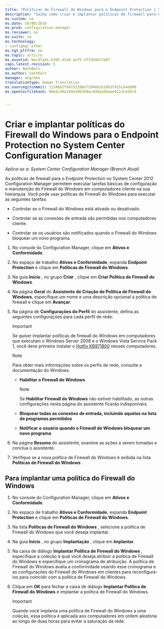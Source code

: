 ```yaml
---
title: "Políticas do Firewall do Windows para o Endpoint Protection | System Center Configuration Manager"
description: "Saiba como criar e implantar políticas de firewall para o Endpoint Protection no System Center 2012 Configuration Manager."
ms.custom: na
ms.date: 10/06/2016
ms.prod: configuration-manager
ms.reviewer: na
ms.suite: na
ms.technology:
- configmgr-other
ms.tgt_pltfrm: na
ms.topic: article
ms.assetid: 6ecdfad1-6305-45a8-ae75-3f33b967cb8f
caps.latest.revision: 5
author: NathBarn
ms.author: nathbarn
manager: angrobe
translationtype: Human Translation
ms.sourcegitcommit: 1134bb2f04152288e72d40b1b1083f415cb4e900
ms.openlocfilehash: 98e4c49a19da396389acdd0aa56aee9113ce58c9


---
```

# <a name="create-and-deploy-windows-firewall-policies-for-endpoint-protection-in-system-center-configuration-manager"></a>Criar e implantar políticas do Firewall do Windows para o Endpoint Protection no System Center Configuration Manager

*Aplica-se a: System Center Configuration Manager (Branch Atual)*

As políticas de firewall para o Endpoint Protection no System Center 2012 Configuration Manager permitem executar tarefas básicas de configuração e manutenção do Firewall do Windows em computadores cliente na sua hierarquia. Você pode usar políticas de Firewall do Windows para executar as seguintes tarefas:  

-   Controlar se o Firewall do Windows está ativado ou desativado.  

-   Controlar se as conexões de entrada são permitidas nos computadores cliente.  

-   Controlar se os usuários são notificados quando o Firewall do Windows bloquear um novo programa.  

1.  No console do Configuration Manager, clique em **Ativos e Conformidade**.  

2.  No espaço de trabalho **Ativos e Conformidade**, expanda **Endpoint Protection** e clique em **Políticas de Firewall do Windows**.  

3.  Na guia **Início** , no grupo **Criar** , clique em **Criar Política de Firewall do Windows**.  

4.  Na página **Geral** do **Assistente de Criação de Política de Firewall do Windows**, especifique um nome e uma descrição opcional a política de firewall e clique em **Avançar**.  

5.  Na página de **Configurações do Perfil** do assistente, defina as seguintes configurações para cada perfil de rede:  

    > [!IMPORTANT]  
    >  Se quiser implantar políticas de firewall do Windows em computadores que executam o Windows Server 2008 e o Windows Vista Service Pack 1, você deve primeiro instalar o [Hotfix KB971800](http://go.microsoft.com/fwlink/p/?LinkId=231239) nesses computadores.  

    > [!NOTE]  
    >  Para obter mais informações sobre os perfis de rede, consulte a documentação do Windows.  

    -   **Habilitar o Firewall do Windows**  

        > [!NOTE]  
        >  Se **Habilitar Firewall do Windows** não estiver habilitado, as outras configurações nesta página do assistente ficarão indisponíveis.  

    -   **Bloquear todas as conexões de entrada, incluindo aquelas na lista de programas permitidos**  

    -   **Notificar o usuário quando o Firewall do Windows bloquear um novo programa**  

6.  Na página **Resumo** do assistente, examine as ações a serem tomadas e conclua o assistente.  

7.  Verifique se a nova política de Firewall do Windows é exibida na lista **Políticas de Firewall do Windows** .  

##  <a name="a-namebkmkassigna-to-deploy-a-windows-firewall-policy"></a><a name="BKMK_Assign"></a> Para implantar uma política do Firewall do Windows  

1.  No console do Configuration Manager, clique em **Ativos e Conformidade**.  

2.  No espaço de trabalho **Ativos e Conformidade**, expanda **Endpoint Protection** e clique em **Políticas de Firewall do Windows**.  

3.  Na lista **Políticas de Firewall do Windows** , selecione a política de Firewall do Windows que você deseja implantar.  

4.  Na guia **Início** , no grupo **Implantação** , clique em **Implantar**.  

5.  Na caixa de diálogo **Implantar Política de Firewall do Windows** , especifique a coleção à qual você deseja atribuir a política de Firewall do Windows e especifique um cronograma de atribuição. A política de Firewall do Windows avalia a conformidade usando esse cronograma e as configurações do Firewall do Windows em clientes para reconfigurá-los para coincidir com a política de Firewall do Windows.  

6.  Clique em **OK** para fechar a caixa de diálogo **Implantar Política de Firewall do Windows** e implantar a política de Firewall do Windows.  

    > [!IMPORTANT]  
    >  Quando você implanta uma política de Firewall do Windows a uma coleção, essa política é aplicada aos computadores em ordem aleatória ao longo de duas horas para evitar a saturação da rede.



<!--HONumber=Nov16_HO1-->


